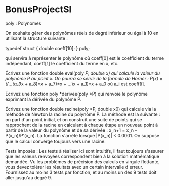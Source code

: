 # BonusProjectSI
poly : Polynomes

On souhaite gérer des polynômes réels de degré inférieur ou égal à 10 en utilisant la structure suivante :

typedef struct { double coeff[10]; } poly;

qui servira à représenter le polynôme où coeff[0] est le coefficient du terme indépendant, coeff[1] le coefficient du terme en x, etc.

Écrivez une fonction double eval(poly *P, double x) qui calcule la valeur du polynôme P au point x. On pourra se servir de la formule de Horner : P(x) = ((...(a_9*x + a_8)*x + a_7)*x + ...)x + a_1)*x + a_0 où a_i est coeff[i].

Écrivez une fonction poly *derivee(poly *P) qui renvoie le polynôme exprimant la dérivée du polynôme P.

Écrivez une fonction double racine(poly *P, double x0) qui calcule via la méthode de Newton la racine du polynôme P. La méthode est la suivante : on part d'un point initial, et on construit une suite de points qui se rapprochent de la racine en calculant à chaque étape un nouveau point à partir de la valeur du polynôme et de sa dérivée : x_n+1 = x_n - P(x_n)/P'(x_n). La fonction s'arrête lorsque |P(x_n)| < 0.0001. On suppose que le calcul converge toujours vers une racine.

Tests imposés : Les tests à réaliser ici sont intuitifs, il faut toujours s'assurer que les valeurs renvoyées correspondent bien à la solution mathématique demandée. Vu les problèmes de précision des calculs en virgule flottante, vous devez tolérer les résultats avec un certain intervalle d'erreur. Fournissez au moins 3 tests par fonction, et au moins un des 9 tests doit aller jusqu'au degré 9.
